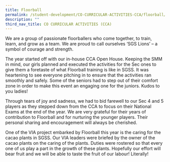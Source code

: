 ```yaml
---
title: Floorball
permalink: /student-development/CO-CURRICULAR-ACTIVITIES-CCA/floorball/
description: ""
third_nav_title: CO CURRICULAR ACTIVITIES (CCA)
---
```

We are a group of passionate floorballers who come together, to train, learn, and grow as a team. We are proud to call ourselves ‘SGS Lions’ – a symbol of courage and strength. 

The year started off with our in-house CCA Open House. Keeping the SMM in mind, our girls planned and executed the activities for the Sec ones to give them a foretaste of what Floorball training is like in SGSS. It was heartening to see everyone pitching in to ensure that the activities ran smoothly and safely. Some of the seniors had to step out of their comfort zone in order to make this event an engaging one for the juniors. Kudos to you ladies!


Through tears of joy and sadness, we had to bid farewell to our Sec 4 and 5 players as they stepped down from the CCA to focus on their National Exams at the end of the year. We are very grateful for their years of contribution to Floorball and for nurturing the younger players. Their personal sharing and encouragement will always be cherished.

One of the VIA project embarked by Floorball this year is the caring for the cacao plants in SGSS. Our VIA leaders were briefed by the owner of the cacao plants on the caring of the plants. Duties were rostered so that every one of us play a part in the growth of these plants. Hopefully our effort will bear fruit and we will be able to taste the fruit of our labour! Literally!